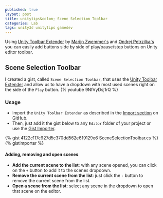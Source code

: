 ```yaml
---
published: true
layout: post
title: unitytips&colon; Scene Selection Toolbar
categories: Lab
tags: unity3d unitytips gamedev
---
```

Using [Unity Toolbar Extender](https://github.com/marijnz/unity-toolbar-extender) by [Marijn Zwemmer's](https://github.com/marijnz) and [Ondrej Petrzilka's](https://github.com/OndrejPetrzilka) you can easily add buttons side by side of play/pause/step buttons on Unity editor toolbar.

## Scene Selection Toolbar
I created a gist, called `Scene Selection Toolbar`, that uses the [Unity Toolbar Extender](https://github.com/marijnz/unity-toolbar-extender) and allow us to have a dropdown with most used scenes right on the side of the `Play` button.
{% youtube 9NfVyDsj1rQ %}

### Usage
* Import the `Unity Toolbar Extender` as described in the [Import section](https://github.com/marijnz/unity-toolbar-extender#importing) on GitHub.
* Then, just add it the gist below to any `Editor` folder of your project or use the [Gist Importer](http://localhost:4000/unitytips-gist-importer/).

{% gist 4122c117c927d5c370dd562e619129e6 SceneSelectionToolbar.cs %}
{% gistimporter %}

#### Adding, removing and open scenes
* **Add the current scene to the list**: with any scene opened, you can click on the `+` button to add it to the scenes dropdown.
* **Remove the current scene from the list**: just click the `-` button to remove the current scene from the list.
* **Open a scene from the list**: select any scene in the dropdown to open that scene on the editor.